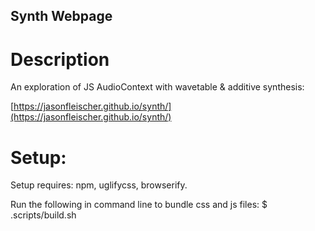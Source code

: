 ## Synth Webpage

# Description
An exploration of JS AudioContext with wavetable & additive synthesis:

[https://jasonfleischer.github.io/synth/](https://jasonfleischer.github.io/synth/)

# Setup:

Setup requires: npm, uglifycss, browserify. 

Run the following in command line to bundle css and js files:
$ .scripts/build.sh

